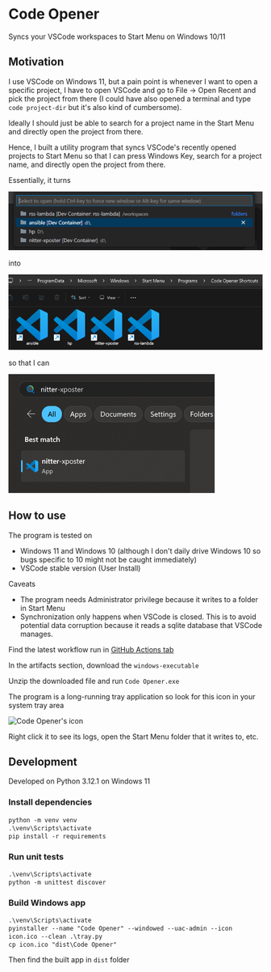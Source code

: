 # Code Opener
Syncs your VSCode workspaces to Start Menu on Windows 10/11

## Motivation
I use VSCode on Windows 11, but a pain point is whenever I want to open a specific project, I have to open VSCode and go to File -> Open Recent and pick the project from there (I could have also opened a terminal and type `code project-dir` but it's also kind of cumbersome).

Ideally I should just be able to search for a project name in the Start Menu and directly open the project from there.

Hence, I built a utility program that syncs VSCode's recently opened projects to Start Menu so that I can press Windows Key, search for a project name, and directly open the project from there.

Essentially, it turns

![A list of recently opened projects in VSCode](./docs/demo-0.png)

into

![A list of VSCode project shortcuts in a Start Menu folder](./docs/demo-1.png)

so that I can

![Windows 11 Start Menu showing searching for a VSCode project](./docs/demo-2.png)

## How to use
The program is tested on

- Windows 11 and Windows 10 (although I don't daily drive Windows 10 so bugs specific to 10 might not be caught immediately)
- VSCode stable version (User Install)

Caveats
- The program needs Administrator privilege because it writes to a folder in Start Menu
- Synchronization only happens when VSCode is closed. This is to avoid potential data corruption because it reads a sqlite database that VSCode manages.

Find the latest workflow run in [GitHub Actions tab](https://github.com/sekai-soft/code-opener/actions)

In the artifacts section, download the `windows-executable`

Unzip the downloaded file and run `Code Opener.exe`

The program is a long-running tray application so look for this icon in your system tray area

![Code Opener's icon](./icon.ico)

Right click it to see its logs, open the Start Menu folder that it writes to, etc.

## Development
Developed on Python 3.12.1 on Windows 11

### Install dependencies
```
python -m venv venv
.\venv\Scripts\activate
pip install -r requirements
```

### Run unit tests
```
.\venv\Scripts\activate
python -m unittest discover
```

### Build Windows app
```
.\venv\Scripts\activate
pyinstaller --name "Code Opener" --windowed --uac-admin --icon icon.ico --clean .\tray.py
cp icon.ico "dist\Code Opener"
```

Then find the built app in `dist` folder

